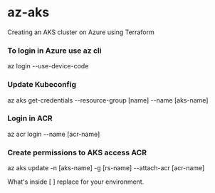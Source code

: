 # az-aks
Creating an AKS cluster on Azure using Terraform

### To login in Azure use az cli
az login --use-device-code

### Update Kubeconfig
az aks get-credentials --resource-group [name] --name [aks-name]

### Login in ACR
az acr login --name [acr-name]

### Create permissions to AKS access ACR
az aks update -n [aks-name] -g [rs-name] --attach-acr [acr-name]

What's inside [ ] replace for your environment.
